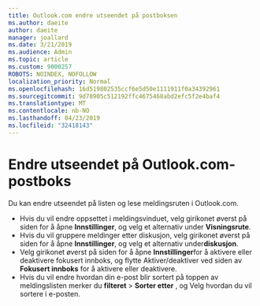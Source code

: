 ```yaml
---
title: Outlook.com endre utseendet på postboksen
ms.author: daeite
author: daeite
manager: joallard
ms.date: 3/21/2019
ms.audience: Admin
ms.topic: article
ms.custom: 9000257
ROBOTS: NOINDEX, NOFOLLOW
localization_priority: Normal
ms.openlocfilehash: 16d519802535ccf6e5d50e1111911f0a34392961
ms.sourcegitcommit: 9d78905c512192ffc4675468abd2efc5f2e4baf4
ms.translationtype: MT
ms.contentlocale: nb-NO
ms.lasthandoff: 04/23/2019
ms.locfileid: "32418143"
---
```

# <a name="change-the-look-of-your-outlookcom-mailbox"></a>Endre utseendet på Outlook.com-postboks

Du kan endre utseendet på listen og lese meldingsruten i Outlook.com.

- Hvis du vil endre oppsettet i meldingsvinduet, velg girikonet øverst på siden for å åpne **Innstillinger**, og velg et alternativ under **Visningsrute**.
- Hvis du vil gruppere meldinger etter diskusjon, velg girikonet øverst på siden for å åpne **Innstillinger**, og velg et alternativ under**diskusjon**.
- Velg girikonet øverst på siden for å åpne **Innstillinger**for å aktivere eller deaktivere fokusert innboks, og flytte Aktiver/deaktiver ved siden av **Fokusert innboks** for å aktivere eller deaktivere.
- Hvis du vil endre hvordan din e-post blir sortert på toppen av meldingslisten merker du **filteret** > **Sorter etter** , og Velg hvordan du vil sortere i e-posten.